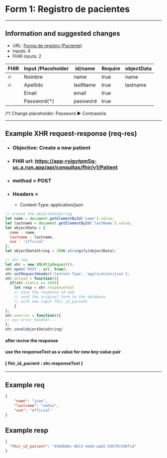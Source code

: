 # Form 1: Registro de pacientes 
-----
## Information and suggested changes
- URL: [Forma de registro (Paciente)](https://consultas-panama.web.app/#/register)
- inputs: 4
- FHIR inputs: 2

| FHIR | Input /Placeholder | id/name     | Require   | objectData |
| ---- | ------------------ | ----------- |-----------|----------- |
|  🔥  |  Nombre            | name        | true      | name       |
|  🔥  |  Apellido          | lastName    | true      | lastname   |
|      |  Email             | email       | true      |            |
|      |  Password(*)       | password    |true       |            |

(*) Change placeholder: Password ▶ Contraseña 

---

## Example **XHR** request-response (req-res)

- ### Objective: **Create a new patient**
- ### FHIR url: https://app-ryjgytpm5q-uc.a.run.app/api/consultas/fhir/v1/Patient
- ### method = POST
- ### Headers = 
  - Content-Type: application/json

```javascript
// create the objectDataString
let name = document.getElementById('name').value;
let lastname = document.getElementById('lastName').value;
let objectData = {
  name : name,
  lastname : lastname,
  use : 'official'
};
let objectDataString = JSON.stringify(objectData);
```

```javascript
// xhr req
let xhr = new XMLHttpRequest();
xhr.open('POST', url, true);
xhr.setRequestHeader('Content-Type','application/json');
xhr.onload = function(){
  if(xhr.status == 200){
    let resp = xhr.responseText
    // save the response id and 
    // send the original form to the database
    // with new input fhir_id_pacient
    }
};
xhr.onerror = function(){
// xyz error handler...
};
xhr.send(objectDataString)
```

#### after recive the response
#### use the **responseText** as a value for new key:value pair 
#### [ fhir_id_pacient : xhr.responseText ]

---
## Example req
```json
{
	"name": "juan",
	"lastname": "nadie",
	"use": "official"
}
```
## Example resp
```json
{
  "fhir_id_patient": "450db9bc-0613-4ebb-aab5-595797290fcd"
}
```
